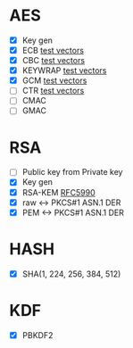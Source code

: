 # AES

- [x] Key gen
- [x] ECB
[test vectors](https://nvlpubs.nist.gov/nistpubs/Legacy/SP/nistspecialpublication800-38a.pdf)
- [x] CBC
[test vectors](https://nvlpubs.nist.gov/nistpubs/Legacy/SP/nistspecialpublication800-38a.pdf)
- [x] KEYWRAP
[test vectors](https://www.rfc-editor.org/rfc/rfc3394#section-4)
- [x] GCM
[test vectors](https://csrc.nist.gov/CSRC/media/Projects/Cryptographic-Algorithm-Validation-Program/documents/mac/gcmtestvectors.zip)
- [ ] CTR
[test vectors](https://www.rfc-editor.org/rfc/rfc3686#section-6)
- [ ] CMAC
- [ ] GMAC

# RSA

- [ ] Public key from Private key
- [x] Key gen
- [x] RSA-KEM
[RFC5990](https://www.rfc-editor.org/rfc/rfc5990)
- [x] raw <-> PKCS#1 ASN.1 DER
- [x] PEM <-> PKCS#1 ASN.1 DER

# HASH

- [x] SHA(1, 224, 256, 384, 512)

# KDF

- [x] PBKDF2
